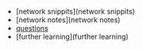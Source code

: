 * [network snippits](network snippits)
* [network notes](network notes)
* [questions](questions)
* [further learning](further learning)
